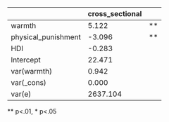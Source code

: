 |                     | cross_sectional |    |
|---------------------|-----------------|----|
| warmth              | 5.122           | ** |
| physical_punishment | -3.096          | ** |
| HDI                 | -0.283          |    |
| Intercept           | 22.471          |    |
| var(warmth)         | 0.942           |    |
| var(_cons)          | 0.000           |    |
| var(e)              | 2637.104        |    |
** p<.01, * p<.05
